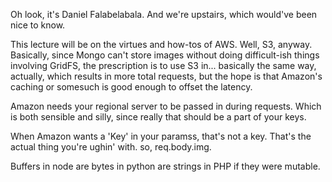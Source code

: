 Oh look, it's Daniel Falabelabala. And we're upstairs, which would've been nice to know.

This lecture will be on the virtues and how-tos of AWS. Well, S3, anyway. Basically, since Mongo can't store images without doing difficult-ish things involving GridFS, the prescription is to use S3 in... basically the same way, actually, which results in more total requests, but the hope is that Amazon's caching or somesuch is good enough to offset the latency.

Amazon needs your regional server to be passed in during requests. Which is both sensible and silly, since really that should be a part of your keys.

When Amazon wants a 'Key' in your paramss, that's not a key. That's the actual thing you're ughin' with. so, req.body.img.

Buffers in node are bytes in python are strings in PHP if they were mutable.


